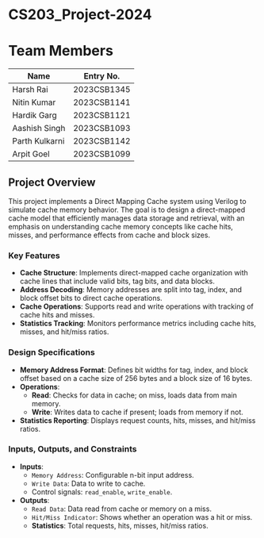 # CS203_Project-2024    

# Team Members

| Name           | Entry No.   |
|----------------|-------------|
| Harsh Rai      | 2023CSB1345 |
| Nitin Kumar    | 2023CSB1141 |
| Hardik Garg    | 2023CSB1121 |
| Aashish Singh  | 2023CSB1093 |
| Parth Kulkarni | 2023CSB1142 |
| Arpit Goel     | 2023CSB1099 |

## Project Overview

This project implements a Direct Mapping Cache system using Verilog to simulate cache memory behavior. The goal is to design a direct-mapped cache model that efficiently manages data storage and retrieval, with an emphasis on understanding cache memory concepts like cache hits, misses, and performance effects from cache and block sizes.

### Key Features

- **Cache Structure**: Implements direct-mapped cache organization with cache lines that include valid bits, tag bits, and data blocks.
- **Address Decoding**: Memory addresses are split into tag, index, and block offset bits to direct cache operations.
- **Cache Operations**: Supports read and write operations with tracking of cache hits and misses.
- **Statistics Tracking**: Monitors performance metrics including cache hits, misses, and hit/miss ratios.

### Design Specifications

- **Memory Address Format**: Defines bit widths for tag, index, and block offset based on a cache size of 256 bytes and a block size of 16 bytes.
- **Operations**:
  - **Read**: Checks for data in cache; on miss, loads data from main memory.
  - **Write**: Writes data to cache if present; loads from memory if not.
- **Statistics Reporting**: Displays request counts, hits, misses, and hit/miss ratios.

### Inputs, Outputs, and Constraints

- **Inputs**:
  - `Memory Address`: Configurable n-bit input address.
  - `Write Data`: Data to write to cache.
  - Control signals: `read_enable`, `write_enable`.
- **Outputs**:
  - `Read Data`: Data read from cache or memory on a miss.
  - `Hit/Miss Indicator`: Shows whether an operation was a hit or miss.
  - **Statistics**: Total requests, hits, misses, hit/miss ratios.
